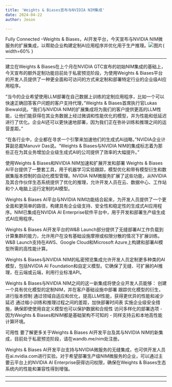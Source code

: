 ```yaml
---
title: 'Weights & Biases宣布与NVIDIA NIM集成'
date: 2024-04-22
author: Jeson

---
```


Fully Connected –Weights & Biases，AI开发平台，今天宣布与NVIDIA NIM微服务的扩展集成，以帮助企业构建定制AI应用程序并优化用于生产推理。![图片](https://ai-techpark.com/wp-content/uploads/2024/04/Weights-960x540.jpg){ width=60% }

---
建立在Weights & Biases在上个月在NVIDIA GTC宣布的初始NIM集成的基础上，今天宣布的额外定制功能目前处于私密预览阶段，为使用Weights & Biases平台的开发人员提供了一种更全面和可访问的方式来定制和部署特定行业的企业级AI应用程序。

“当今的企业希望使用LLM部署在自己数据上训练的定制应用程序，比如一个可以快速正确回答客户问题的客户支持代理，”Weights & Biases首席执行官Lukas Biewald说。“我们与NVIDIA NIM的扩展集成将为我们的客户提供更高的LLM性能，让他们能获得在其业务数据上经过微调和性能优化的模型，并为性能和低延迟进行了优化。企业AI还可以更快速地部署，因为我们正在弥补训练和推理之间的运营差距。”

“在各行业中，企业都在寻求一个引擎来加速他们的生成式AI战略，”NVIDIA企业计算副总裁Manuvir Das说。“Weights & Biases与NVIDIA NIM的集成标志着为那些正在为其业务增加企业级生成式AI的公司提供了效率的大幅提升。”

使用Weights & Biases和NVIDIA NIM加速和扩展开发和部署
Weights & Biases AI平台提供了一整套工具，用于机器学习实验跟踪，模型优化和带有模型衍生和数据集版本控制的自动化模型管理。NVIDIA NIM微服务扩展了这些功能，从NVIDIA及其合作伙伴生态系统提供了优化的推理，允许开发人员在云、数据中心、工作站和个人电脑上运行定制的AI模型。

Weights & Biases AI平台与NVIDIA NIM功能结合起来，为开发人员提供了一个更全面和更简单的路径，构建具有企业级支持、安全性和稳定性的生成式AI应用程序。NIM已集成在NVIDIA AI Enterprise软件平台中，用于开发和部署生产级生成式AI应用程序。

Weights & Biases AI开发平台的W&B Launch部分提供了无缝部署AI工作负载到计算集群的能力，允许用户在没有基础设施摩擦或权限分散的情况下扩展训练。W&B Launch支持在AWS、Google Cloud和Microsoft Azure上构建和部署AI模型所需的高性能计算。

Weights & Biases与NVIDIA NIM的私密预览集成允许开发人员定制更多种类的AI模型，包括NVIDIA AI Foundation和自定义模型。它确保了无缝、可扩展的AI推理，在云端或云端，利用行业标准API。

Weights & Biases与NVIDIA NIM之间的这一新集成将使企业开发人员能够：
创建一个具有优化模型的定制NIM，并在客户基础设施中部署
跟踪优化模型的衍生，进行版本控制
通过领域自适应和优化，提高LLM性能，获得更优异的性能和减少延迟
通过缩小训练和推理过程之间的差距，加快部署时间表
实施企业级安全措施，确保即使使用自定义模型也可以保护数据和合规性
访问多样化的部署选项 - 因为Weights & Biases和NIM都是基础架构不可知的 - 同样支持云和本地高性能计算环境。

可用性
要了解更多关于Weights & Biases AI开发平台及其与NVIDIA NIM的新集成，目前处于私密预览阶段，请在wandb.me/nim处注册。

Weights & Biases AI开发平台支持与NVIDIA微服务的无缝集成，也可供开发人员在ai.nvidia.com进行实验。对于希望部署生产级NIM微服务的企业，可以通过主要云平台上的NVIDIA AI Enterprise获得访问权限，确保在Weights & Biases生态系统内的性能和兼容性得到增强。

---
---
